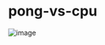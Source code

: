 # pong-vs-cpu
 
![image](https://github.com/jjuliekim/pong-vs-cpu/assets/118621382/49d5d8ea-8c1d-4df6-8c12-8632faa1dbf6)
